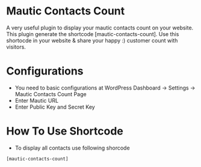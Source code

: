 # Mautic Contacts Count

A very useful plugin to display your mautic contacts count on your website. This plugin generate the shortcode [mautic-contacts-count]. Use this shortocde in your website & share your happy :) customer count with visitors.


# Configurations

- You need to basic configurations at WordPress Dashboard -> Settings -> Mautic Contacts Count Page
- Enter Mautic URL
- Enter Public Key and Secret Key

# How To Use Shortcode

* To display all contacts use following shorcode

`[mautic-contacts-count]`